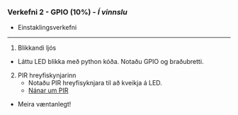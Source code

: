 ### Verkefni 2 - GPIO (10%) - **_Í vinnslu_**
- Einstaklingsverkefni

---

1.  Blikkandi ljós 
   - Láttu LED blikka með python kóða. Notaðu GPIO og braðubretti.

2. PIR hreyfiskynjarinn 
   -  Notaðu PIR hreyfisyknjara til að kveikja á LED.
   - [Nánar um PIR](https://learn.adafruit.com/pir-passive-infrared-proximity-motion-sensor/overview)

* Meira væntanlegt!
